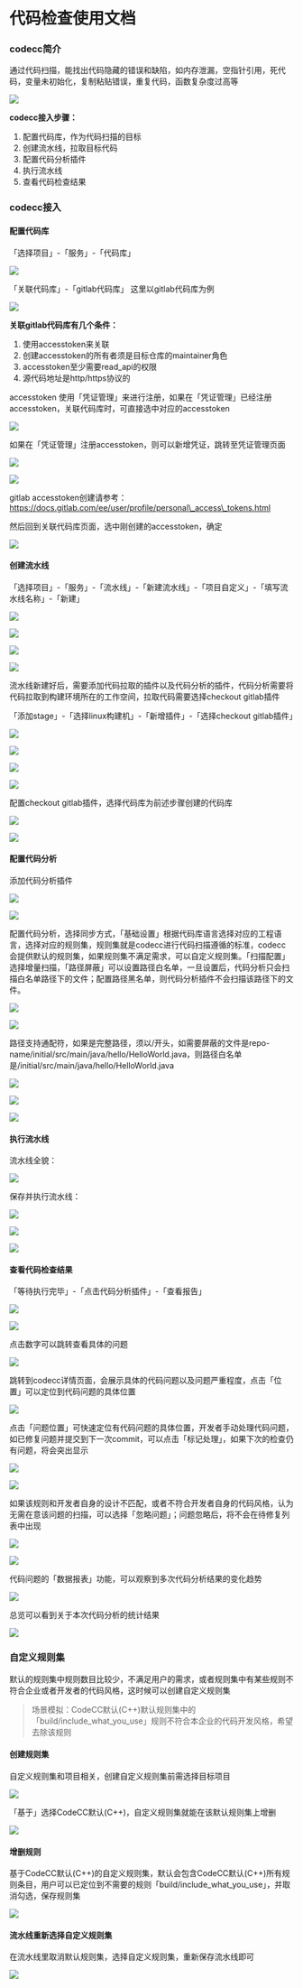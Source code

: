 # 代码检查使用文档

### codecc简介

通过代码扫描，能找出代码隐藏的错误和缺陷，如内存泄漏，空指针引用，死代码，变量未初始化，复制粘贴错误，重复代码，函数复杂度过高等

![](../.gitbook/assets/image-20211130120616828.png)

**codecc接入步骤：**

1. 配置代码库，作为代码扫描的目标
2. 创建流水线，拉取目标代码
3. 配置代码分析插件
4. 执行流水线
5. 查看代码检查结果

### codecc接入

#### 配置代码库

「选择项目」-「服务」-「代码库」

![](../.gitbook/assets/image-20211130150523367.png)

「关联代码库」-「gitlab代码库」 这里以gitlab代码库为例

![](../.gitbook/assets/image-20211130150820135.png)

**关联gitlab代码库有几个条件：**

1. 使用accesstoken来关联
2. 创建accesstoken的所有者须是目标仓库的maintainer角色
3. accesstoken至少需要read\_api的权限
4. 源代码地址是http/https协议的

accesstoken 使用「凭证管理」来进行注册，如果在「凭证管理」已经注册accesstoken，关联代码库时，可直接选中对应的accesstoken

![](../.gitbook/assets/image-20211130152201680.png)

如果在「凭证管理」注册accesstoken，则可以新增凭证，跳转至凭证管理页面

![](../.gitbook/assets/image-20211130151014566.png)

![](../.gitbook/assets/image-20220301101202-KMSOc.png)

gitlab accesstoken创建请参考：https://docs.gitlab.com/ee/user/profile/personal\_access\_tokens.html

然后回到关联代码库页面，选中刚创建的accesstoken，确定

![](../.gitbook/assets/image-20220301101202-ZPLrE.png)

#### 创建流水线

「选择项目」-「服务」-「流水线」-「新建流水线」-「项目自定义」-「填写流水线名称」-「新建」

![](../.gitbook/assets/image-20211130154920245.png)

![](../.gitbook/assets/image-20211130165841421.png)

![](../.gitbook/assets/image-20211130165902933.png)

![](../.gitbook/assets/image-20211130165925767.png)

流水线新建好后，需要添加代码拉取的插件以及代码分析的插件，代码分析需要将代码拉取到构建环境所在的工作空间，拉取代码需要选择checkout gitlab插件

「添加stage」-「选择linux构建机」-「新增插件」-「选择checkout gitlab插件」

![](../.gitbook/assets/image-20211130170413760.png)

![](../.gitbook/assets/image-20211130170418114.png)

![](../.gitbook/assets/image-20211130170455067.png)

![](../.gitbook/assets/image-20211130170624022.png)

配置checkout gitlab插件，选择代码库为前述步骤创建的代码库

![](../.gitbook/assets/image-20211130171740802.png)

![](../.gitbook/assets/image-20211130171852028.png)

#### 配置代码分析

添加代码分析插件

![](../.gitbook/assets/image-20211130172838584.png)

![](../.gitbook/assets/image-20211130172345727.png)

配置代码分析，选择同步方式，「基础设置」根据代码库语言选择对应的工程语言，选择对应的规则集，规则集就是codecc进行代码扫描遵循的标准，codecc会提供默认的规则集，如果规则集不满足需求，可以自定义规则集。「扫描配置」选择增量扫描，「路径屏蔽」可以设置路径白名单，一旦设置后，代码分析只会扫描白名单路径下的文件；配置路径黑名单，则代码分析插件不会扫描该路径下的文件。

![](../.gitbook/assets/image-20211130173035272.png)

![](../.gitbook/assets/image-20211201155909271.png)

路径支持通配符，如果是完整路径，须以/开头，如需要屏蔽的文件是repo-name/initial/src/main/java/hello/HelloWorld.java，则路径白名单是/initial/src/main/java/hello/HelloWorld.java

![](../.gitbook/assets/image-20211201155839048.png)

![](../.gitbook/assets/image-20211130173112283.png)

![](../.gitbook/assets/image-20211130173116075.png)

#### 执行流水线

流水线全貌：

![](../.gitbook/assets/image-20211130195514541.png)

保存并执行流水线：

![](../.gitbook/assets/image-20211130195335957.png)

![](../.gitbook/assets/image-20211130195551682.png)

![](../.gitbook/assets/image-20211130195617959.png)

#### 查看代码检查结果

「等待执行完毕」-「点击代码分析插件」-「查看报告」

![](../.gitbook/assets/image-20211201150104628.png)

![](../.gitbook/assets/image-20211201150100160.png)

点击数字可以跳转查看具体的问题

![](../.gitbook/assets/image-20211201151908164.png)

跳转到codecc详情页面，会展示具体的代码问题以及问题严重程度，点击「位置」可以定位到代码问题的具体位置

![](../.gitbook/assets/image-20211201152040386.png)

点击「问题位置」可快速定位有代码问题的具体位置，开发者手动处理代码问题，如已修复问题并提交到下一次commit，可以点击「标记处理」，如果下次的检查仍有问题，将会突出显示

![](../.gitbook/assets/image-20211201152343598.png)

![](../.gitbook/assets/image-20211201152443030.png)

如果该规则和开发者自身的设计不匹配，或者不符合开发者自身的代码风格，认为无需在意该问题的扫描，可以选择「忽略问题」；问题忽略后，将不会在待修复列表中出现

![](../.gitbook/assets/image-20211201153127763.png)

![](../.gitbook/assets/image-20211201153113673.png)

代码问题的「数据报表」功能，可以观察到多次代码分析结果的变化趋势

![](../.gitbook/assets/image-20211201153732486.png)

总览可以看到关于本次代码分析的统计结果

![](../.gitbook/assets/image-20211201153613926.png)

### 自定义规则集

默认的规则集中规则数目比较少，不满足用户的需求，或者规则集中有某些规则不符合企业或者开发者的代码风格，这时候可以创建自定义规则集

> 场景模拟：CodeCC默认(C++)默认规则集中的「build/include\_what\_you\_use」规则不符合本企业的代码开发风格，希望去除该规则

#### 创建规则集

自定义规则集和项目相关，创建自定义规则集前需选择目标项目

![](../.gitbook/assets/image-20210826175151943.png)

「基于」选择CodeCC默认(C++)，自定义规则集就能在该默认规则集上增删

![](../.gitbook/assets/image-20210826175625206.png)

#### 增删规则

基于CodeCC默认(C++)的自定义规则集，默认会包含CodeCC默认(C++)所有规则条目，用户可以已定位到不需要的规则「build/include\_what\_you\_use」，并取消勾选，保存规则集

![](../.gitbook/assets/image-20210826175951021.png)

#### 流水线重新选择自定义规则集

在流水线里取消默认规则集，选择自定义规则集，重新保存流水线即可

![](../.gitbook/assets/image-20210826180347933.png)
